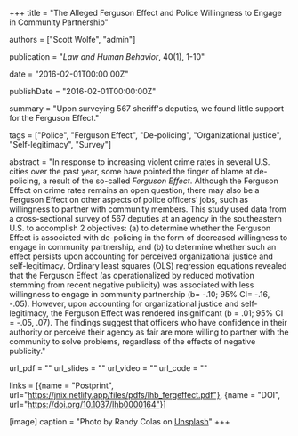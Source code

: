 +++
title = "The Alleged Ferguson Effect and Police Willingness to Engage in Community Partnership"

authors = ["Scott Wolfe", "admin"]

publication = "*Law and Human Behavior*, 40(1), 1-10"

date = "2016-02-01T00:00:00Z"

publishDate = "2016-02-01T00:00:00Z"

summary = "Upon surveying 567 sheriff's deputies, we found little support for the Ferguson Effect."

tags = ["Police", "Ferguson Effect", "De-policing", "Organizational justice", "Self-legitimacy", "Survey"]

abstract = "In response to increasing violent crime rates in several U.S. cities over the past year, some have pointed the finger of blame at de-policing, a result of the so-called *Ferguson Effect*. Although the Ferguson Effect on crime rates remains an open question, there may also be a Ferguson Effect on other aspects of police officers’ jobs, such as willingness to partner with community members. This study used data from a cross-sectional survey of 567 deputies at an agency in the southeastern U.S. to accomplish 2 objectives: (a) to determine whether the Ferguson Effect is associated with de-policing in the form of decreased willingness to engage in community partnership, and (b) to determine whether such an effect persists upon accounting for perceived organizational justice and self-legitimacy. Ordinary least squares (OLS) regression equations revealed that the Ferguson Effect (as operationalized by reduced motivation stemming from recent negative publicity) was associated with less willingness to engage in community partnership (b= -.10; 95% CI= -.16, -.05). However, upon accounting for organizational justice and self-legitimacy, the Ferguson Effect was rendered insignificant (b = .01; 95% CI = -.05, .07). The findings suggest that officers who have confidence in their authority or perceive their agency as fair are more willing to partner with the community to solve problems, regardless of the effects of negative publicity."

url_pdf = ""
url_slides = ""
url_video = ""
url_code = ""

links = [{name = "Postprint", url="https://jnix.netlify.app/files/pdfs/lhb_fergeffect.pdf"}, {name = "DOI", url="https://doi.org/10.1037/lhb0000164"}]

[image]
  caption = "Photo by Randy Colas on [Unsplash](https://unsplash.com/photos/r2lq1VIyuO4)"
+++

